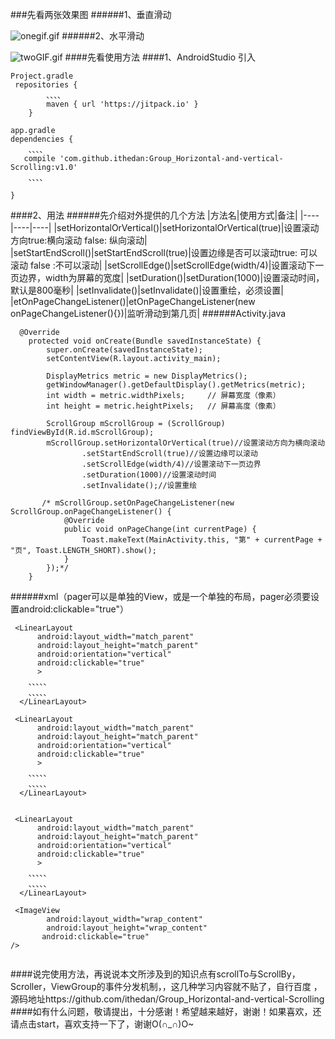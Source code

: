 ###先看两张效果图
######1、垂直滑动

![onegif.gif](http://upload-images.jianshu.io/upload_images/3523210-8c8caf8839bf4685.gif?imageMogr2/auto-orient/strip)
######2、水平滑动


![twoGIF.gif](http://upload-images.jianshu.io/upload_images/3523210-161de76bbe8cb67e.gif?imageMogr2/auto-orient/strip)
####先看使用方法
####1、AndroidStudio 引入
````
Project.gradle
 repositories {
        、、、、
        maven { url 'https://jitpack.io' }
    }
````
````
app.gradle
dependencies {
    、、、、
   compile 'com.github.ithedan:Group_Horizontal-and-vertical-Scrolling:v1.0'
    、、、、
   
}
````
####2、用法
######先介绍对外提供的几个方法
|方法名|使用方式|备注|
|----|----|----|
|setHorizontalOrVertical()|setHorizontalOrVertical(true)|设置滚动方向true:横向滚动 false: 纵向滚动|
|setStartEndScroll()|setStartEndScroll(true)|设置边缘是否可以滚动true: 可以滚动 false :不可以滚动|
|setScrollEdge()|setScrollEdge(width/4)|设置滚动下一页边界，width为屏幕的宽度|
|setDuration()|setDuration(1000)|设置滚动时间，默认是800毫秒|
|setInvalidate()|setInvalidate()|设置重绘，必须设置|
|etOnPageChangeListener()|etOnPageChangeListener(new onPageChangeListener(){})|监听滑动到第几页|
######Activity.java
````
  @Override
    protected void onCreate(Bundle savedInstanceState) {
        super.onCreate(savedInstanceState);
        setContentView(R.layout.activity_main);

        DisplayMetrics metric = new DisplayMetrics();
        getWindowManager().getDefaultDisplay().getMetrics(metric);
        int width = metric.widthPixels;     // 屏幕宽度（像素）
        int height = metric.heightPixels;   // 屏幕高度（像素）

        ScrollGroup mScrollGroup = (ScrollGroup) findViewById(R.id.mScrollGroup);
        mScrollGroup.setHorizontalOrVertical(true)//设置滚动方向为横向滚动 
                .setStartEndScroll(true)//设置边缘可以滚动
                .setScrollEdge(width/4)//设置滚动下一页边界
                .setDuration(1000)//设置滚动时间
                .setInvalidate();//设置重绘

       /* mScrollGroup.setOnPageChangeListener(new ScrollGroup.onPageChangeListener() {
            @Override
            public void onPageChange(int currentPage) {
                Toast.makeText(MainActivity.this, "第" + currentPage + "页", Toast.LENGTH_SHORT).show();
            }
        });*/
    }

````
######xml（pager可以是单独的View，或是一个单独的布局，pager必须要设置android:clickable="true"）
````
 <LinearLayout
      android:layout_width="match_parent"
      android:layout_height="match_parent"
      android:orientation="vertical"
      android:clickable="true"
      >
    、、、、、
    、、、、、
  </LinearLayout>

 <LinearLayout
      android:layout_width="match_parent"
      android:layout_height="match_parent"
      android:orientation="vertical"
      android:clickable="true"
      >
    、、、、、
    、、、、、
  </LinearLayout>


 <LinearLayout
      android:layout_width="match_parent"
      android:layout_height="match_parent"
      android:orientation="vertical"
      android:clickable="true"
      >
    、、、、、
    、、、、、
  </LinearLayout>

 <ImageView
        android:layout_width="wrap_content"
        android:layout_height="wrap_content" 
       android:clickable="true"
/>
 
````
####说完使用方法，再说说本文所涉及到的知识点有scrollTo与ScrollBy，Scroller，ViewGroup的事件分发机制，，这几种学习内容就不贴了，自行百度 ，源码地址https://github.com/ithedan/Group_Horizontal-and-vertical-Scrolling
####如有什么问题，敬请提出，十分感谢！希望越来越好，谢谢！如果喜欢，还请点击start，喜欢支持一下了，谢谢O(∩_∩)O~
